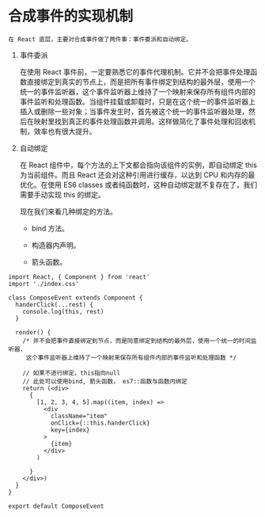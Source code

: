 # 合成事件的实现机制

    在 React 底层，主要对合成事件做了两件事：事件委派和自动绑定。

1. 事件委派

    在使用 React 事件前，一定要熟悉它的事件代理机制。它并不会把事件处理函数直接绑定到真实的节点上，而是把所有事件绑定到结构的最外层，使用一个统一的事件监听器，这个事件监听器上维持了一个映射来保存所有组件内部的事件监听和处理函数。当组件挂载或卸载时，只是在这个统一的事件监听器上插入或删除一些对象；当事件发生时，首先被这个统一的事件监听器处理，然后在映射里找到真正的事件处理函数并调用。这样做简化了事件处理和回收机制，效率也有很大提升。

2. 自动绑定

    在 React 组件中，每个方法的上下文都会指向该组件的实例，即自动绑定 this 为当前组件。而且 React 还会对这种引用进行缓存，以达到 CPU 和内存的最优化。在使用 ES6 classes 或者纯函数时，这种自动绑定就不复存在了，我们需要手动实现 this 的绑定。

    现在我们来看几种绑定的方法。

    - bind 方法。

    - 构造器内声明。

    - 箭头函数。

```
import React, { Component } from 'react'
import './index.css'

class ComposeEvent extends Component {
  handerClick(...rest) {
    console.log(this, rest)
  }

  render() {
    /* 并不会把事件直接绑定到节点，而是同意绑定到结构的最外层，使用一个统一的时间监听器，
     这个事件监听器上维持了一个映射来保存所有组件内部的事件监听和处理函数 */

    // 如果不进行绑定，this指向null
    // 此处可以使用bind, 箭头函数， es7::函数与函数内绑定
    return (<div>
      {
        [1, 2, 3, 4, 5].map((item, index) =>
          <div
            className="item"
            onClick={::this.handerClick}
            key={index}
          >
            {item}
          </div>
        )

      }
    </div>)
  }
}

export default ComposeEvent
```